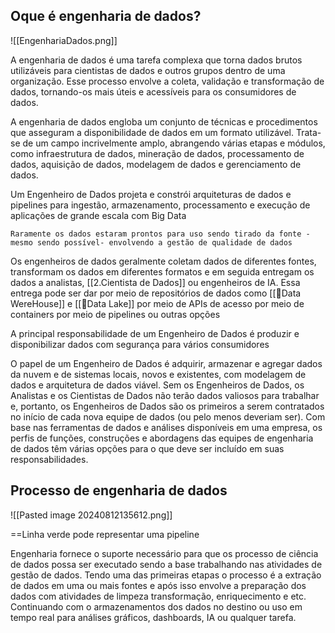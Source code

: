 ## Oque é engenharia de dados?

![[EngenhariaDados.png]]

A engenharia de dados é uma tarefa complexa que torna dados brutos utilizáveis para cientistas de dados e outros grupos dentro de uma organização. Esse processo envolve a coleta, validação e transformação de dados, tornando-os mais úteis e acessíveis para os consumidores de dados.

A engenharia de dados engloba um conjunto de técnicas e procedimentos que asseguram a disponibilidade de dados em um formato utilizável. Trata-se de um campo incrivelmente amplo, abrangendo várias etapas e módulos, como infraestrutura de dados, mineração de dados, processamento de dados, aquisição de dados, modelagem de dados e gerenciamento de dados.

Um Engenheiro de Dados projeta e constrói arquiteturas de dados e pipelines para ingestão, armazenamento, processamento e execução de aplicações de grande escala com Big Data

```ad-attention
Raramente os dados estaram prontos para uso sendo tirado da fonte - mesmo sendo possível- envolvendo a gestão de qualidade de dados
```

Os engenheiros de dados geralmente coletam dados de diferentes fontes, transformam os dados em diferentes formatos e em seguida entregam os dados a analistas, [[2.Cientista de Dados]] ou engenheiros de IA. Essa entrega pode ser dar por meio de repositórios de dados como [[💽Data WereHouse]] e [[💽Data Lake]] por meio de APIs de acesso por meio de containers por meio de pipelines ou outras opções 

A principal responsabilidade de um Engenheiro de Dados é produzir e disponibilizar dados com segurança para vários consumidores

O papel de um Engenheiro de Dados é adquirir, armazenar e agregar dados da nuvem e de sistemas locais, novos e existentes, com modelagem de dados e arquitetura de dados viável. Sem os Engenheiros de Dados, os Analistas e os Cientistas de Dados não terão dados valiosos para trabalhar e, portanto, os Engenheiros de Dados são os primeiros a serem contratados no início de cada nova equipe de dados (ou pelo menos deveriam ser). Com base nas ferramentas de dados e análises disponíveis em uma empresa, os perfis de funções, construções e abordagens das equipes de engenharia de dados têm várias opções para o que deve ser incluído em suas responsabilidades.

## Processo de engenharia de dados

![[Pasted image 20240812135612.png]]

==Linha verde pode representar uma pipeline

Engenharia fornece o suporte necessário para que os processo de ciência de dados possa ser executado sendo a base trabalhando nas atividades de gestão de dados. Tendo uma das primeiras etapas o processo é a extração de dados em uma ou mais fontes e após isso envolve a preparação dos dados com atividades de limpeza transformação, enriquecimento e etc.  Continuando com o armazenamentos dos dados no destino ou uso em tempo real para análises gráficos, dashboards, IA ou qualquer tarefa.